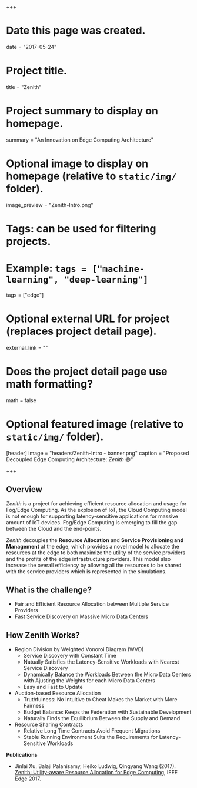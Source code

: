 +++
# Date this page was created.
date = "2017-05-24"

# Project title.
title = "Zenith"

# Project summary to display on homepage.
summary = "An Innovation on Edge Computing Architecture"

# Optional image to display on homepage (relative to `static/img/` folder).
image_preview = "Zenith-Intro.png"

# Tags: can be used for filtering projects.
# Example: `tags = ["machine-learning", "deep-learning"]`
tags = ["edge"]

# Optional external URL for project (replaces project detail page).
external_link = ""

# Does the project detail page use math formatting?
math = false

# Optional featured image (relative to `static/img/` folder).
[header]
image = "headers/Zenith-Intro - banner.png"
caption = "Proposed Decoupled Edge Computing Architecture: *Zenith* :smile:"

+++

## Overview

*Zenith* is a project for achieving efficient resource allocation and usage for Fog/Edge Computing. As the explosion of IoT, the Cloud Computing model is not enough for supporting latency-sensitive applications for massive amount of IoT devices. 
Fog/Edge Computing is emerging to fill the gap between the Cloud and the end-points. 

*Zenith* decouples the **Resource Allocation** and **Service Provisioning and Management** at the edge, which provides a novel model to allocate the resources at the edge to both maximize the utility of the service providers and the profits of the edge infrastructure providers. This model also increase the overall efficiency by allowing all the resources to be shared with the service providers which is represented in the simulations. 

## What is the challenge? 
 + Fair and Efficient Resource Allocation between Multiple Service Providers
 + Fast Service Discovery on Massive Micro Data Centers

## How Zenith Works?
 + Region Division by Weighted Vonoroi Diagram (WVD)
    + Service Discovery with Constant Time
    + Natually Satisfies the Latency-Sensitive Workloads with Nearest Service Discovery
    + Dynamically Balance the Workloads Between the Micro Data Centers with Ajusting the Weights for each Micro Data Centers
    + Easy and Fast to Update
 + Auction-based Resource Allocation
    + Truthfulness: No Intuitive to Cheat Makes the Market with More Fairness
    + Budget Balance: Keeps the Federation with Sustainable Development
    + Naturally Finds the Equilibrium Between the Supply and Demand
 + Resource Sharing Contracts
    + Relative Long Time Contracts Avoid Frequent Migrations
    + Stable Running Environment Suits the Requirements for Latency-Sensitive Workloads

**Publications**

 + Jinlai Xu, Balaji Palanisamy, Heiko Ludwig, Qingyang Wang (2017). [Zenith: Utility-aware Resource Allocation for Edge Computing](https://www.researchgate.net/publication/317097920_Zenith_Utility-aware_Resource_Allocation_for_Edge_Computing), IEEE Edge 2017.